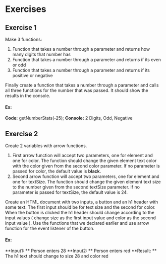 # Exercises

## Exercise 1

Make 3 functions:

1. Function that takes a number through a parameter and returns how many digits that number has
2. Function that takes a number through a parameter and returns if its even or odd
3. Function that takes a number through a parameter and returns if its positive or negative

Finally create a function that takes a number through a parameter and calls all three functions for the number that was passed. It should show the results in the console.

#### Ex:

**Code:** getNumberStats(-25);
**Console:** 2 Digits, Odd, Negative

## Exercise 2

Create 2 variables with arrow functions.

1. First arrow function will accept two parameters, one for element and one for color. The function should change the given element text color with the color given from the second color parameter. If no parameter is passed for color, the default value is **black**.
2. Second arrow function will accept two parameters, one for element and one for textSize. The function should change the given element text size to the number given from the second textSize parameter. If no parameter is passed for textSize, the default value is 24.

Create an HTML document with two inputs, a button and an h1 header with some text. The first input should be for text size and the second for color. When the button is clicked the h1 header should change according to the input values ( change size as the first input value and color as the second input value ). Use the functions that we declared earlier and use arrow function for the event listener of the button.

#### Ex:

**Input1: ** Person enters 28
**Input2: ** Person enters red
**Result: ** The h1 text should change to size 28 and color red

